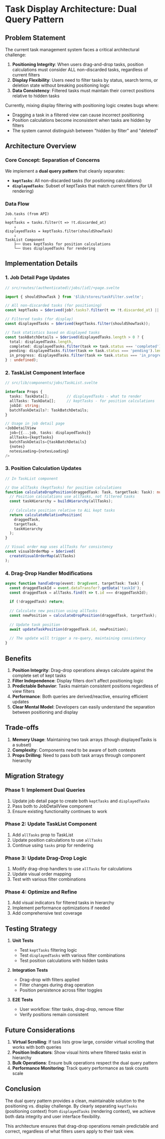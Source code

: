 # Task Display Architecture: Dual Query Pattern

## Problem Statement

The current task management system faces a critical architectural challenge:

1. **Positioning Integrity**: When users drag-and-drop tasks, position calculations must consider ALL non-discarded tasks, regardless of current filters
2. **Display Flexibility**: Users need to filter tasks by status, search terms, or deletion state without breaking positioning logic
3. **Data Consistency**: Filtered tasks must maintain their correct positions relative to hidden tasks

Currently, mixing display filtering with positioning logic creates bugs where:
- Dragging a task in a filtered view can cause incorrect positioning
- Position calculations become inconsistent when tasks are hidden by filters
- The system cannot distinguish between "hidden by filter" and "deleted"

## Architecture Overview

### Core Concept: Separation of Concerns

We implement a **dual query pattern** that cleanly separates:
- **`keptTasks`**: All non-discarded tasks (for positioning calculations)
- **`displayedTasks`**: Subset of keptTasks that match current filters (for UI rendering)

### Data Flow

```
Job.tasks (from API)
    ↓
keptTasks = tasks.filter(t => !t.discarded_at)
    ↓
displayedTasks = keptTasks.filter(shouldShowTask)
    ↓
TaskList Component
    ├── Uses keptTasks for position calculations
    └── Uses displayedTasks for rendering
```

## Implementation Details

### 1. Job Detail Page Updates

```typescript
// src/routes/(authenticated)/jobs/[id]/+page.svelte

import { shouldShowTask } from '$lib/stores/taskFilter.svelte';

// All non-discarded tasks (for positioning)
const keptTasks = $derived(job?.tasks?.filter(t => !t.discarded_at) || []);

// Filtered tasks (for display)
const displayedTasks = $derived(keptTasks.filter(shouldShowTask));

// Task statistics based on displayed tasks
const taskBatchDetails = $derived(displayedTasks.length > 0 ? {
  total: displayedTasks.length,
  completed: displayedTasks.filter(task => task.status === 'completed').length,
  pending: displayedTasks.filter(task => task.status === 'pending').length,
  in_progress: displayedTasks.filter(task => task.status === 'in_progress').length
} : undefined);
```

### 2. TaskList Component Interface

```typescript
// src/lib/components/jobs/TaskList.svelte

interface Props {
  tasks: TaskData[];        // displayedTasks - what to render
  allTasks: TaskData[];     // keptTasks - for position calculations
  jobId: string;
  batchTaskDetails?: TaskBatchDetails;
}

// Usage in job detail page
<JobDetailView 
  job={{...job, tasks: displayedTasks}} 
  allTasks={keptTasks}
  batchTaskDetails={taskBatchDetails} 
  {notes} 
  notesLoading={notesLoading} 
/>
```

### 3. Position Calculation Updates

```typescript
// In TaskList component

// Use allTasks (keptTasks) for position calculations
function calculateDropPosition(draggedTask: Task, targetTask: Task): number {
  // Position calculations use allTasks, not filtered tasks
  const taskHierarchy = buildHierarchy(allTasks);
  
  // Calculate position relative to ALL kept tasks
  return calculateRelativePosition(
    draggedTask, 
    targetTask, 
    taskHierarchy
  );
}

// Visual order map uses allTasks for consistency
const visualOrderMap = $derived(
  createVisualOrderMap(allTasks)
);
```

### 4. Drag-Drop Handler Modifications

```typescript
async function handleDrop(event: DragEvent, targetTask: Task) {
  const draggedTaskId = event.dataTransfer?.getData('taskId');
  const draggedTask = allTasks.find(t => t.id === draggedTaskId);
  
  if (!draggedTask) return;
  
  // Calculate new position using allTasks
  const newPosition = calculateDropPosition(draggedTask, targetTask);
  
  // Update task position
  await updateTaskPosition(draggedTask.id, newPosition);
  
  // The update will trigger a re-query, maintaining consistency
}
```

## Benefits

1. **Position Integrity**: Drag-drop operations always calculate against the complete set of kept tasks
2. **Filter Independence**: Display filters don't affect positioning logic
3. **Predictable Behavior**: Tasks maintain consistent positions regardless of view filters
4. **Performance**: Both queries are derived/reactive, ensuring efficient updates
5. **Clear Mental Model**: Developers can easily understand the separation between positioning and display

## Trade-offs

1. **Memory Usage**: Maintaining two task arrays (though displayedTasks is a subset)
2. **Complexity**: Components need to be aware of both contexts
3. **Props Drilling**: Need to pass both task arrays through component hierarchy

## Migration Strategy

### Phase 1: Implement Dual Queries
1. Update job detail page to create both `keptTasks` and `displayedTasks`
2. Pass both to JobDetailView component
3. Ensure existing functionality continues to work

### Phase 2: Update TaskList Component
1. Add `allTasks` prop to TaskList
2. Update position calculations to use `allTasks`
3. Continue using `tasks` prop for rendering

### Phase 3: Update Drag-Drop Logic
1. Modify drag-drop handlers to use `allTasks` for calculations
2. Update visual order mapping
3. Test with various filter combinations

### Phase 4: Optimize and Refine
1. Add visual indicators for filtered tasks in hierarchy
2. Implement performance optimizations if needed
3. Add comprehensive test coverage

## Testing Strategy

1. **Unit Tests**
   - Test `keptTasks` filtering logic
   - Test `displayedTasks` with various filter combinations
   - Test position calculations with hidden tasks

2. **Integration Tests**
   - Drag-drop with filters applied
   - Filter changes during drag operation
   - Position persistence across filter toggles

3. **E2E Tests**
   - User workflow: filter tasks, drag-drop, remove filter
   - Verify positions remain consistent

## Future Considerations

1. **Virtual Scrolling**: If task lists grow large, consider virtual scrolling that works with both queries
2. **Position Indicators**: Show visual hints where filtered tasks exist in hierarchy
3. **Bulk Operations**: Ensure bulk operations respect the dual query pattern
4. **Performance Monitoring**: Track query performance as task counts scale

## Conclusion

The dual query pattern provides a clean, maintainable solution to the positioning vs. display challenge. By clearly separating `keptTasks` (positioning context) from `displayedTasks` (rendering context), we achieve both data integrity and user interface flexibility.

This architecture ensures that drag-drop operations remain predictable and correct, regardless of what filters users apply to their task view.